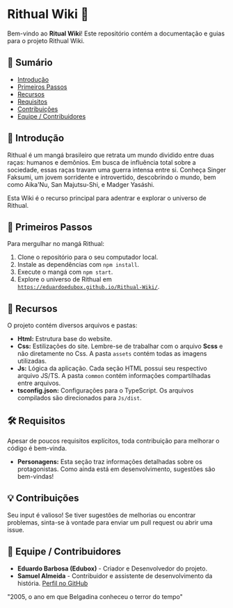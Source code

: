 # Rithual Wiki 📘

Bem-vindo ao **Ritual Wiki**! Este repositório contém a documentação e guias para o projeto Rithual Wiki.

## 📌 Sumário

- [Introdução](#introdução)
- [Primeiros Passos](#primeiros-passos)
- [Recursos](#recursos)
- [Requisitos](#requisitos)
- [Contribuições](#contribuições)
- [Equipe / Contribuidores](#equipe--contribuidores)

## 📖 Introdução

Rithual é um mangá brasileiro que retrata um mundo dividido entre duas raças: humanos e demônios. Em busca de influência total sobre a sociedade, essas raças travam uma guerra intensa entre si. Conheça Singer Faksumi, um jovem sorridente e introvertido, descobrindo o mundo, bem como Aika'Nu, San Majutsu-Shi, e Madger Yasáshi.

Esta Wiki é o recurso principal para adentrar e explorar o universo de Rithual.

## 🚀 Primeiros Passos

Para mergulhar no mangá Rithual:

1. Clone o repositório para o seu computador local.
2. Instale as dependências com `npm install`.
3. Execute o mangá com `npm start`.
4. Explore o universo de Rithual em [`https://eduardoedubox.github.io/Rithual-Wiki/`](https://eduardoedubox.github.io/Rithual-Wiki/).

## 📂 Recursos

O projeto contém diversos arquivos e pastas:

- **Html:** Estrutura base do website.
- **Css:** Estilizações do site. Lembre-se de trabalhar com o arquivo **Scss** e não diretamente no Css. A pasta `assets` contém todas as imagens utilizadas.
- **Js:** Lógica da aplicação. Cada seção HTML possui seu respectivo arquivo JS/TS. A pasta `common` contém informações compartilhadas entre arquivos.
- **tsconfig.json:** Configurações para o TypeScript. Os arquivos compilados são direcionados para `Js/dist`.

## 🛠 Requisitos

Apesar de poucos requisitos explícitos, toda contribuição para melhorar o código é bem-vinda.

- **Personagens:** Esta seção traz informações detalhadas sobre os protagonistas. Como ainda está em desenvolvimento, sugestões são bem-vindas!

## 💡 Contribuições

Seu input é valioso! Se tiver sugestões de melhorias ou encontrar problemas, sinta-se à vontade para enviar um pull request ou abrir uma issue.

## 🤝 Equipe / Contribuidores

- **Eduardo Barbosa (Edubox)** - Criador e Desenvolvedor do projeto.
- **Samuel Almeida** - Contribuidor e assistente de desenvolvimento da história. [Perfil no GitHub](https://github.com/almeidiano)

"2005, o ano em que Belgadina conheceu o terror do tempo"
